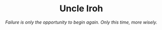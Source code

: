 <div align="center">

# Uncle Iroh

*Failure is only the opportunity to begin again. Only this time, more wisely.*

</div>